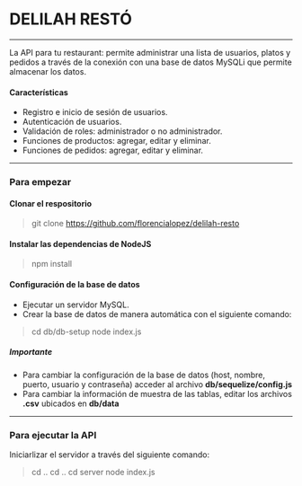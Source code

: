 # DELILAH RESTÓ
***
La API para tu restaurant: permite administrar una lista de usuarios, platos y pedidos a través de la conexión con una base de datos MySQLi que permite almacenar los datos.

#### Características
- Registro e inicio de sesión de usuarios.
- Autenticación de usuarios.
- Validación de roles: administrador o no administrador.
- Funciones de productos: agregar, editar y eliminar.
- Funciones de pedidos: agregar, editar y eliminar.

***

### Para empezar
#### Clonar el respositorio
> git clone https://github.com/florencialopez/delilah-resto

#### Instalar las dependencias de NodeJS
> npm install

#### Configuración de la base de datos
- Ejecutar un servidor MySQL.
- Crear la base de datos de manera automática con el siguiente comando:
> cd db/db-setup
> node index.js

##### Importante
- Para cambiar la configuración de la base de datos (host, nombre, puerto, usuario y contraseña) acceder al archivo **db/sequelize/config.js**
- Para cambiar la información de muestra de las tablas, editar los archivos **.csv** ubicados en **db/data**

***

### Para ejecutar la API
Iniciarlizar el servidor a través del siguiente comando:
> cd ..
> cd ..
> cd server
> node index.js
